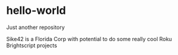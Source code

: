 # hello-world
Just another repository

Sike42 is a Florida Corp with potential to do some really cool Roku Brightscript projects
